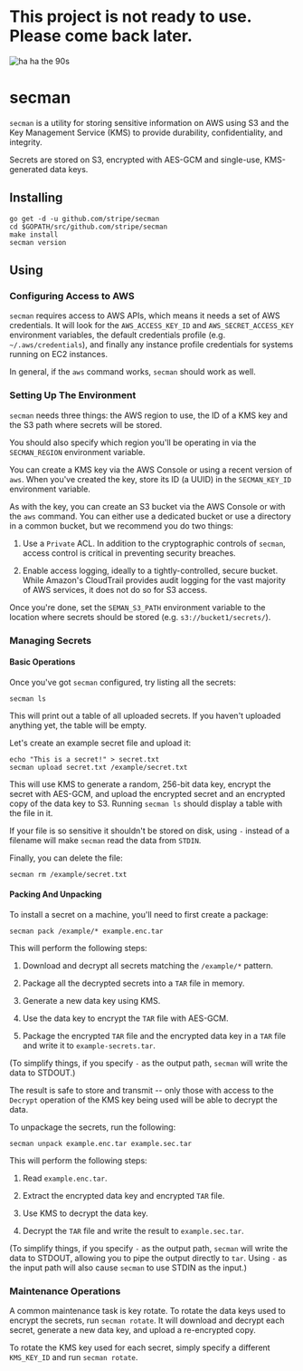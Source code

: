 # This project is not ready to use. Please come back later.

![ha ha the 90s](http://i.imgur.com/3HvHOnm.gif)

# secman

`secman` is a utility for storing sensitive information on AWS using S3
and the Key Management Service (KMS) to provide durability,
confidentiality, and integrity.

Secrets are stored on S3, encrypted with AES-GCM and single-use,
KMS-generated data keys.

## Installing

```shell
go get -d -u github.com/stripe/secman
cd $GOPATH/src/github.com/stripe/secman
make install
secman version
```

## Using

### Configuring Access to AWS

`secman` requires access to AWS APIs, which means it needs a set of AWS
credentials. It will look for the `AWS_ACCESS_KEY_ID` and
`AWS_SECRET_ACCESS_KEY` environment variables, the default credentials
profile (e.g. `~/.aws/credentials`), and finally any instance profile
credentials for systems running on EC2 instances.

In general, if the `aws` command works, `secman` should work as well.

### Setting Up The Environment

`secman` needs three things: the AWS region to use, the ID of a KMS key
and the S3 path where secrets will be stored.

You should also specify which region you'll be operating in via the
`SECMAN_REGION` environment variable.

You can create a KMS key via the AWS Console or using a recent version
of `aws`. When you've created the key, store its ID (a UUID) in the
`SECMAN_KEY_ID` environment variable.

As with the key, you can create an S3 bucket via the AWS Console or with
the `aws` command. You can either use a dedicated bucket or use a
directory in a common bucket, but we recommend you do two things:

1. Use a `Private` ACL. In addition to the cryptographic controls of
   `secman`, access control is critical in preventing security breaches.

2. Enable access logging, ideally to a tightly-controlled, secure
   bucket. While Amazon's CloudTrail provides audit logging for the vast
   majority of AWS services, it does not do so for S3 access.

Once you're done, set the `SEMAN_S3_PATH` environment variable to the
location where secrets should be stored (e.g. `s3://bucket1/secrets/`).

### Managing Secrets

#### Basic Operations

Once you've got `secman` configured, try listing all the secrets:

```shell
secman ls
```

This will print out a table of all uploaded secrets. If you haven't
uploaded anything yet, the table will be empty.

Let's create an example secret file and upload it:

```shell
echo "This is a secret!" > secret.txt
secman upload secret.txt /example/secret.txt
```

This will use KMS to generate a random, 256-bit data key, encrypt the
secret with AES-GCM, and upload the encrypted secret and an encrypted
copy of the data key to S3. Running `secman ls` should display a table
with the file in it.

If your file is so sensitive it shouldn't be stored on disk, using `-`
instead of a filename will make `secman` read the data from `STDIN`.

Finally, you can delete the file:

```shell
secman rm /example/secret.txt
```

#### Packing And Unpacking

To install a secret on a machine, you'll need to first create a package:

```shell
secman pack /example/* example.enc.tar
```

This will perform the following steps:

1. Download and decrypt all secrets matching the `/example/*` pattern.

2. Package all the decrypted secrets into a `TAR` file in memory.

3. Generate a new data key using KMS.

4. Use the data key to encrypt the `TAR` file with AES-GCM.

5. Package the encrypted `TAR` file and the encrypted data key in a
   `TAR` file and write it to `example-secrets.tar`.

(To simplify things, if you specify `-` as the output path,
`secman` will write the data to STDOUT.)

The result is safe to store and transmit -- only those with access to
the `Decrypt` operation of the KMS key being used will be able to
decrypt the data.

To unpackage the secrets, run the following:

```shell
secman unpack example.enc.tar example.sec.tar
```

This will perform the following steps:

1. Read `example.enc.tar`.

2. Extract the encrypted data key and encrypted `TAR` file.

3. Use KMS to decrypt the data key.

4. Decrypt the `TAR` file and write the result to `example.sec.tar`.

(To simplify things, if you specify `-` as the output path, `secman`
will write the data to STDOUT, allowing you to pipe the output directly
to `tar`. Using `-` as the input path will also cause `secman` to use
STDIN as the input.)

### Maintenance Operations

A common maintenance task is key rotate. To rotate the data keys used to
encrypt the secrets, run `secman rotate`. It will download and decrypt
each secret, generate a new data key, and upload a re-encrypted copy.

To rotate the KMS key used for each secret, simply specify a different
`KMS_KEY_ID` and run `secman rotate`.

